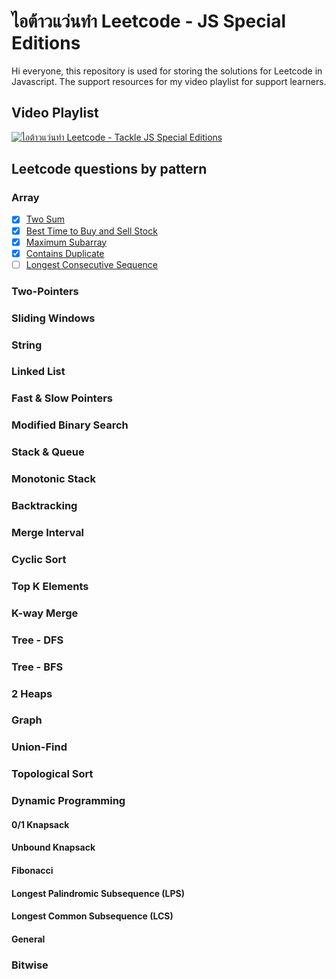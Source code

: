 # ไอต้าวแว่นทำ Leetcode - JS Special Editions

Hi everyone, this repository is used for storing the solutions for Leetcode in Javascript. The support resources for my video playlist for support learners.

## Video Playlist

[![ไอต้าวแว่นทำ Leetcode - Tackle JS Special Editions](https://img.youtube.com/vi/pzRrWF7ko_I/0.jpg)](https://youtube.com/playlist?list=PLm3A9eDaMzukbLKitQWP_ydRmnQj8jpd9)

## Leetcode questions by pattern

### Array

- [x] [Two Sum](https://leetcode.com/problems/two-sum/)
- [x] [Best Time to Buy and Sell Stock](https://leetcode.com/problems/best-time-to-buy-and-sell-stock/)
- [x] [Maximum Subarray](https://leetcode.com/problems/maximum-subarray/)
- [x] [Contains Duplicate](https://leetcode.com/problems/contains-duplicate/)
- [ ] [Longest Consecutive Sequence](https://leetcode.com/problems/longest-consecutive-sequence/)

### Two-Pointers

### Sliding Windows

### String

### Linked List

### Fast & Slow Pointers

### Modified Binary Search

### Stack & Queue

### Monotonic Stack

### Backtracking

### Merge Interval

### Cyclic Sort

### Top K Elements

### K-way Merge

### Tree - DFS

### Tree - BFS

### 2 Heaps

### Graph

### Union-Find

### Topological Sort

### Dynamic Programming

#### 0/1 Knapsack

#### Unbound Knapsack

#### Fibonacci

#### Longest Palindromic Subsequence (LPS)

#### Longest Common Subsequence (LCS)

#### General

### Bitwise
